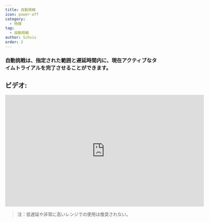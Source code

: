 ```yaml
---
title: 自動挑戦
icon: power-off
category:
  - 特徴
tag:
  - 自動挑戦
author: Schvis
order: 2
---
```


### 自動挑戦は、指定された範囲と遅延時間内に、現在アクティブなタイムトライアルを完了させることができます。

## ビデオ:

<div class="iframe-container"><iframe width="640" height="360" src="https://www.youtube.com/embed/7JNegfQiK2U?list=PL5eI1Tb64p56g27qfYk7VuFTz4FK6YrKa" title="Korepi - Auto Challenge" frameborder="0" allow="accelerometer; autoplay; clipboard-write; encrypted-media; gyroscope; picture-in-picture; web-share" allowfullscreen></iframe></div>

>注：低遅延や非常に高いレンジでの使用は推奨されない。
